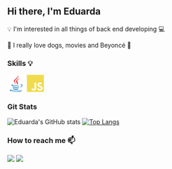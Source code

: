 ## Hi there, I'm Eduarda

<div>

💡 I'm interested in all things of back end developing 💻

💛 I really love dogs, movies and Beyoncé 🎤

</div>
  
### Skills 💡

<div>
  
  <img align="center" alt="Java" height="40" width="40" src="https://raw.githubusercontent.com/devicons/devicon/master/icons/java/java-original.svg">
  <img align="center" alt="Js" height="40" width="40" src="https://raw.githubusercontent.com/devicons/devicon/master/icons/javascript/javascript-plain.svg">
  
</div>  

[//]: <> (GitHub Stats)

### Git Stats 

![Eduarda's GitHub stats](https://github-readme-stats.vercel.app/api?username=eduardaalvess&show_icons=true&theme=transparent) [![Top Langs](https://github-readme-stats.vercel.app/api/top-langs/?username=eduardaalvess&layout=donut&langs_count=4)](https://github.com/eduardaalvess/github-readme-stats)

[//]: <> (Contacts)

### How to reach me 📫

<a href = "mailto:duarda.alvesx@gmail.com"><img src="https://img.shields.io/badge/-Gmail-%23333?style=for-the-badge&logo=gmail&logoColor=white" target="_blank"></a>
<a href="https://www.linkedin.com/in/eduardaalves/" target="_blank"><img src="https://img.shields.io/badge/-LinkedIn-%230077B5?style=for-the-badge&logo=linkedin&logoColor=white" target="_blank"></a> 



